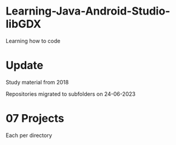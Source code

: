 # Learning-Java-Android-Studio-libGDX
Learning how to code

# Update
Study material from 2018

Repositories migrated to subfolders on 24-06-2023

# 07 Projects
Each per directory
